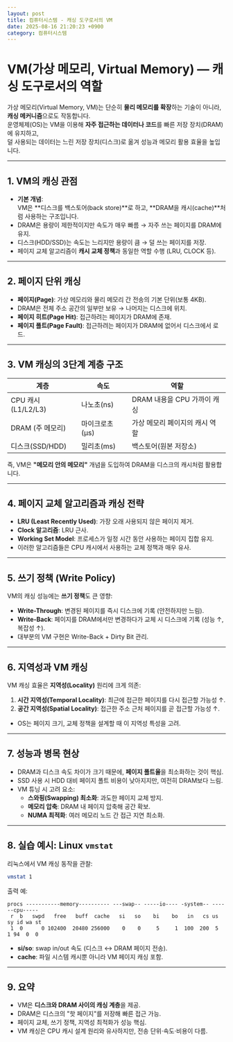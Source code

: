 ```yaml
---
layout: post
title: 컴퓨터시스템 - 캐싱 도구로서의 VM
date: 2025-08-16 21:20:23 +0900
category: 컴퓨터시스템
---
```

# VM(가상 메모리, Virtual Memory) — 캐싱 도구로서의 역할

가상 메모리(Virtual Memory, VM)는 단순히 **물리 메모리를 확장**하는 기술이 아니라, **캐싱 메커니즘**으로도 작동합니다.  
운영체제(OS)는 VM을 이용해 **자주 접근하는 데이터나 코드**를 빠른 저장 장치(DRAM)에 유지하고,  
덜 사용되는 데이터는 느린 저장 장치(디스크)로 옮겨 성능과 메모리 활용 효율을 높입니다.

---

## 1. VM의 캐싱 관점

- **기본 개념**:  
  VM은 **디스크를 백스토어(back store)**로 하고, **DRAM을 캐시(cache)**처럼 사용하는 구조입니다.
- DRAM은 용량이 제한적이지만 속도가 매우 빠름 → 자주 쓰는 페이지를 DRAM에 유지.
- 디스크(HDD/SSD)는 속도는 느리지만 용량이 큼 → 덜 쓰는 페이지를 저장.
- 페이지 교체 알고리즘이 **캐시 교체 정책**과 동일한 역할 수행 (LRU, CLOCK 등).

---

## 2. 페이지 단위 캐싱

- **페이지(Page)**: 가상 메모리와 물리 메모리 간 전송의 기본 단위(보통 4KB).
- DRAM은 전체 주소 공간의 일부만 보유 → 나머지는 디스크에 위치.
- **페이지 히트(Page Hit)**: 접근하려는 페이지가 DRAM에 존재.
- **페이지 폴트(Page Fault)**: 접근하려는 페이지가 DRAM에 없어서 디스크에서 로드.

---

## 3. VM 캐싱의 3단계 계층 구조

| 계층 | 속도 | 역할 |
|------|------|------|
| CPU 캐시(L1/L2/L3) | 나노초(ns) | DRAM 내용을 CPU 가까이 캐싱 |
| DRAM (주 메모리) | 마이크로초(μs) | 가상 메모리 페이지의 캐시 역할 |
| 디스크(SSD/HDD) | 밀리초(ms) | 백스토어(원본 저장소) |

즉, VM은 **"메모리 안의 메모리"** 개념을 도입하여 DRAM을 디스크의 캐시처럼 활용합니다.

---

## 4. 페이지 교체 알고리즘과 캐싱 전략

- **LRU (Least Recently Used)**: 가장 오래 사용되지 않은 페이지 제거.
- **Clock 알고리즘**: LRU 근사.
- **Working Set Model**: 프로세스가 일정 시간 동안 사용하는 페이지 집합 유지.
- 이러한 알고리즘들은 CPU 캐시에서 사용하는 교체 정책과 매우 유사.

---

## 5. 쓰기 정책 (Write Policy)

VM의 캐싱 성능에는 **쓰기 정책**도 큰 영향:
- **Write-Through**: 변경된 페이지를 즉시 디스크에 기록 (안전하지만 느림).
- **Write-Back**: 페이지를 DRAM에서만 변경하다가 교체 시 디스크에 기록 (성능 ↑, 복잡성 ↑).
- 대부분의 VM 구현은 Write-Back + Dirty Bit 관리.

---

## 6. 지역성과 VM 캐싱

VM 캐싱 효율은 **지역성(Locality)** 원리에 크게 의존:
1. **시간 지역성(Temporal Locality)**: 최근에 접근한 페이지를 다시 접근할 가능성 ↑.
2. **공간 지역성(Spatial Locality)**: 접근한 주소 근처 페이지를 곧 접근할 가능성 ↑.
- OS는 페이지 크기, 교체 정책을 설계할 때 이 지역성 특성을 고려.

---

## 7. 성능과 병목 현상

- DRAM과 디스크 속도 차이가 크기 때문에, **페이지 폴트율**을 최소화하는 것이 핵심.
- SSD 사용 시 HDD 대비 페이지 폴트 비용이 낮아지지만, 여전히 DRAM보다 느림.
- VM 튜닝 시 고려 요소:
  - **스와핑(Swapping) 최소화**: 과도한 페이지 교체 방지.
  - **메모리 압축**: DRAM 내 페이지 압축해 공간 확보.
  - **NUMA 최적화**: 여러 메모리 노드 간 접근 지연 최소화.

---

## 8. 실습 예시: Linux `vmstat`

리눅스에서 VM 캐싱 동작을 관찰:
```bash
vmstat 1
```
출력 예:
```
procs -----------memory---------- ---swap-- -----io---- -system-- ------cpu-----
 r  b   swpd   free   buff  cache   si   so    bi    bo   in   cs us sy id wa st
 1  0      0 102400  20480 256000    0    0     5     1  100  200  5  1 94  0  0
```
- **si/so**: swap in/out 속도 (디스크 ↔ DRAM 페이지 전송).
- **cache**: 파일 시스템 캐시뿐 아니라 VM 페이지 캐싱 포함.

---

## 9. 요약

- VM은 **디스크와 DRAM 사이의 캐싱 계층**을 제공.
- DRAM은 디스크의 "핫 페이지"를 저장해 빠른 접근 가능.
- 페이지 교체, 쓰기 정책, 지역성 최적화가 성능 핵심.
- VM 캐싱은 CPU 캐시 설계 원리와 유사하지만, 전송 단위·속도·비용이 다름.